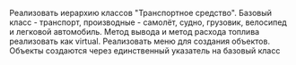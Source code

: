 Реализовать иерархию классов "Транспортное средство".
Базовый класс - транспорт, производные - самолёт, судно, грузовик, велосипед и легковой автомобиль.
Метод вывода и метод расхода топлива реализовать как virtual.
Реализовать меню для создания объектов.
Объекты создаются через единственный указатель на базовый класс
